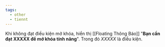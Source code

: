 ```yaml
---
tags:
  - other
  - tiennt
---
```

Khi không đạt điều kiện mở khóa, hiển thị [[Floating Thông Báo]] "**Bạn cần đạt XXXXX để mở khóa tính năng**".
Trong đó *XXXXX* là điều kiện.